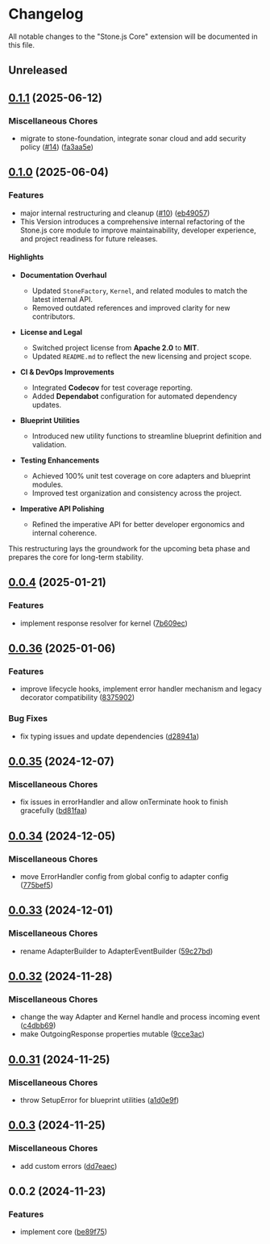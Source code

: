 # Changelog

All notable changes to the "Stone.js Core" extension will be documented in this file.

## Unreleased


## [0.1.1](https://github.com/stone-foundation/stone-js-core/compare/v0.1.0...v0.1.1) (2025-06-12)


### Miscellaneous Chores

* migrate to stone-foundation, integrate sonar cloud and add security policy ([#14](https://github.com/stone-foundation/stone-js-core/issues/14)) ([fa3aa5e](https://github.com/stone-foundation/stone-js-core/commit/fa3aa5e08f8ebda739bd4fb0a7ba61d502b68790))

## [0.1.0](https://github.com/stone-foundation/stone-js-core/compare/v0.0.4...v0.1.0) (2025-06-04)


### Features

* major internal restructuring and cleanup ([#10](https://github.com/stone-foundation/stone-js-core/issues/10)) ([eb49057](https://github.com/stone-foundation/stone-js-core/commit/eb4905700b68d877c83920dea41d27fb1c7f6b98))
* This Version introduces a comprehensive internal refactoring of the Stone.js core module to improve maintainability, developer experience, and project readiness for future releases.

#### Highlights

* **Documentation Overhaul**

  * Updated `StoneFactory`, `Kernel`, and related modules to match the latest internal API.
  * Removed outdated references and improved clarity for new contributors.

* **License and Legal**

  * Switched project license from **Apache 2.0** to **MIT**.
  * Updated `README.md` to reflect the new licensing and project scope.

* **CI & DevOps Improvements**

  * Integrated **Codecov** for test coverage reporting.
  * Added **Dependabot** configuration for automated dependency updates.

* **Blueprint Utilities**

  * Introduced new utility functions to streamline blueprint definition and validation.

* **Testing Enhancements**

  * Achieved 100% unit test coverage on core adapters and blueprint modules.
  * Improved test organization and consistency across the project.

* **Imperative API Polishing**

  * Refined the imperative API for better developer ergonomics and internal coherence.

This restructuring lays the groundwork for the upcoming beta phase and prepares the core for long-term stability.

## [0.0.4](https://github.com/stone-foundation/stone-js-core/compare/v0.0.36...v0.0.4) (2025-01-21)


### Features

* implement response resolver for kernel ([7b609ec](https://github.com/stone-foundation/stone-js-core/commit/7b609ec8ba784ecdcf8353e8626cb5efb0b144ab))

## [0.0.36](https://github.com/stone-foundation/stone-js-core/compare/v0.0.35...v0.0.36) (2025-01-06)


### Features

* improve lifecycle hooks, implement error handler mechanism and legacy decorator compatibility ([8375902](https://github.com/stone-foundation/stone-js-core/commit/83759020101bdf94fc7c7a0d8609e63689d57c0f))


### Bug Fixes

* fix typing issues and update dependencies ([d28941a](https://github.com/stone-foundation/stone-js-core/commit/d28941aea6c8a2d26eb8cc9621f78faa8122d968))

## [0.0.35](https://github.com/stone-foundation/stone-js-core/compare/v0.0.34...v0.0.35) (2024-12-07)


### Miscellaneous Chores

* fix issues in errorHandler and allow onTerminate hook to finish gracefully ([bd81faa](https://github.com/stone-foundation/stone-js-core/commit/bd81faa568439cf30eb0c939171bd081c0b50861))

## [0.0.34](https://github.com/stone-foundation/stone-js-core/compare/v0.0.33...v0.0.34) (2024-12-05)


### Miscellaneous Chores

* move ErrorHandler config from global config to adapter config ([775bef5](https://github.com/stone-foundation/stone-js-core/commit/775bef589e4302e7bceb11d58608ca782f3078c7))

## [0.0.33](https://github.com/stone-foundation/stone-js-core/compare/v0.0.32...v0.0.33) (2024-12-01)


### Miscellaneous Chores

* rename  AdapterBuilder to AdapterEventBuilder ([59c27bd](https://github.com/stone-foundation/stone-js-core/commit/59c27bdae04e7adc72d7c3e25cee704d5e04ce0c))

## [0.0.32](https://github.com/stone-foundation/stone-js-core/compare/v0.0.31...v0.0.32) (2024-11-28)


### Miscellaneous Chores

* change the way Adapter and Kernel handle and process incoming event ([c4dbb69](https://github.com/stone-foundation/stone-js-core/commit/c4dbb69a8c86aa6134b62f7d9cac7dabb444c749))
* make OutgoingResponse properties mutable ([9cce3ac](https://github.com/stone-foundation/stone-js-core/commit/9cce3accbbae4e07f941cf224818cba52006a712))

## [0.0.31](https://github.com/stone-foundation/stone-js-core/compare/v0.0.3...v0.0.31) (2024-11-25)


### Miscellaneous Chores

* throw SetupError for blueprint utilities ([a1d0e9f](https://github.com/stone-foundation/stone-js-core/commit/a1d0e9f001d3ced56e24beb77bf778d53bbcde5a))

## [0.0.3](https://github.com/stone-foundation/stone-js-core/compare/v0.0.2...v0.0.3) (2024-11-25)


### Miscellaneous Chores

* add custom errors ([dd7eaec](https://github.com/stone-foundation/stone-js-core/commit/dd7eaec566465ef84c36b87b824f8ea9ab76e8fa))

## 0.0.2 (2024-11-23)


### Features

* implement core ([be89f75](https://github.com/stone-foundation/stone-js-core/commit/be89f756f02a94c320588453a86b3e95bc4e060f))
